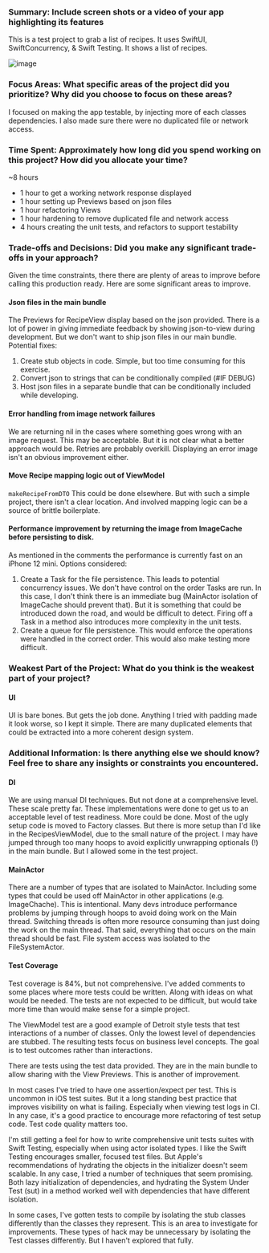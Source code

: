 ### Summary: Include screen shots or a video of your app highlighting its features
This is a test project to grab a list of recipes. It uses SwiftUI, SwiftConcurrency, & Swift Testing. It shows a list of recipes. 

![image](https://github.com/user-attachments/assets/15bdfa76-1f52-48f4-8484-3282458bc02e)

### Focus Areas: What specific areas of the project did you prioritize? Why did you choose to focus on these areas?

I focused on making the app testable, by injecting more of each classes dependencies. I also made sure there were no duplicated file or network access.

### Time Spent: Approximately how long did you spend working on this project? How did you allocate your time?
~8 hours 

- 1 hour to get a working network response displayed
- 1 hour setting up Previews based on json files
- 1 hour refactoring Views 
- 1 hour hardening to remove duplicated file and network access
- 4 hours creating the unit tests, and refactors to support testability

### Trade-offs and Decisions: Did you make any significant trade-offs in your approach?

Given the time constraints, there there are plenty of areas to improve before calling this production ready. Here are some significant areas to improve.

#### Json files in the main bundle
The Previews for RecipeView display based on the json provided. There is a lot of power in giving immediate feedback by showing json-to-view during development. But we don't want to ship json files in our main bundle. Potential fixes:
1. Create stub objects in code. Simple, but too time consuming for this exercise.
2. Convert json to strings that can be conditionally compiled (#IF DEBUG)
3. Host json files in a separate bundle that can be conditionally included while developing.

#### Error handling from image network failures
We are returning nil in the cases where something goes wrong with an image request. This may be acceptable. But it is not clear what a better approach would be. Retries are probably overkill. Displaying an error image isn't an obvious improvement either.

#### Move Recipe mapping logic out of ViewModel
`makeRecipeFromDTO`
This could be done elsewhere. But with such a simple project, there isn't a clear location. And involved mapping logic can be a source of brittle boilerplate.

#### Performance improvement by returning the image from ImageCache before persisting to disk. 
As mentioned in the comments the performance is currently fast on an iPhone 12 mini. Options considered:
1. Create a Task for the file persistence. This leads to potential concurrency issues. We don't have control on the order Tasks are run. In this case, I don't think there is an immediate bug (MainActor isolation of ImageCache should prevent that). But it is something that could be introduced down the road, and would be difficult to detect. Firing off a Task in a method also introduces more complexity in the unit tests.
2. Create a queue for file persistence. This would enforce the operations were handled in the correct order. This would also make testing more difficult.


### Weakest Part of the Project: What do you think is the weakest part of your project?

#### UI
UI is bare bones. But gets the job done. Anything I tried with padding made it look worse, so I kept it simple. There are many duplicated elements that could be extracted into a more coherent design system.

### Additional Information: Is there anything else we should know? Feel free to share any insights or constraints you encountered.
#### DI
We are using manual DI techniques. But not done at a comprehensive level. These scale pretty far. These implementations were done to get us to an acceptable level of test readiness. More could be done. Most of the ugly setup code is moved to Factory classes. But there is more setup than I'd like in the RecipesViewModel, due to the small nature of the project. I may have jumped through too many hoops to avoid explicitly unwrapping optionals (!) in the main bundle. But I allowed some in the test project.

#### MainActor
There are a number of types that are isolated to MainActor. Including some types that could be used off MainActor in other applications (e.g. ImageChache). This is intentional. Many devs introduce performance problems by jumping through hoops to avoid doing work on the Main thread. Switching threads is often more resource consuming than just doing the work on the main thread. That said, everything that occurs on the main thread should be fast. File system access was isolated to the FileSystemActor.


#### Test Coverage
Test coverage is 84%, but not comprehensive. I've added comments to some places where more tests could be written. Along with ideas on what would be needed. The tests are not expected to be difficult, but would take more time than would make sense for a simple project.

The ViewModel test are a good example of Detroit style tests that test interactions of a number of classes. Only the lowest level of dependencies are stubbed. The resulting tests focus on business level concepts. The goal is to test outcomes rather than interactions.

There are tests using the test data provided. They are in the main bundle to allow sharing with the View Previews. This is another of improvement.

In most cases I've tried to have one assertion/expect per test. This is uncommon in iOS test suites. But it a long standing best practice that improves visibility on what is failing. Especially when viewing test logs in CI. In any case, it's a good practice to encourage more refactoring of test setup code. Test code quality matters too.

I'm still getting a feel for how to write comprehensive unit tests suites with Swift Testing, especially when using actor isolated types. I like the Swift Testing encourages smaller, focused test files. But Apple's recommendations of hydrating the objects in the initializer doesn't seem scalable. In any case, I tried a number of techniques that seem promising. Both lazy initialization of dependencies, and hydrating the System Under Test (sut) in a method worked well with dependencies that have different isolation.

In some cases, I've gotten tests to compile by isolating the stub classes differently than the classes they represent. This is an area to investigate for improvements. These types of hack may be unnecessary by isolating the Test classes differently. But I haven't explored that fully.
